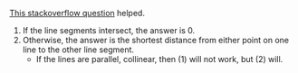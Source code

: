 [This stackoverflow question](https://stackoverflow.com/questions/2824478/shortest-distance-between-two-line-segments) helped.

1. If the line segments intersect, the answer is 0.
2. Otherwise, the answer is the shortest distance from either point on one line to the other line segment.
    - If the lines are parallel, collinear, then (1) will not work, but (2) will.
